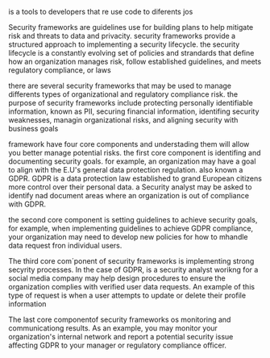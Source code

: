 is a tools to developers that re use code to diferents jos

Security frameworks are guidelines use for building plans to help mitigate risk  and threats to data and privacity. security frameworks provide a structured approach to implementing a security lifecycle. the security lifecycle is a constantly evolving set of policies and strandards that define how an organization manages risk, follow established guidelines, and meets regulatory compliance, or laws 

there are several security frameworks that may be used to manage differents types of organizational and regulatory compliance risk. the purpose of security frameworks include protecting personally identifiable information, known as PII, securing financial information, identifing security weaknesses, managin organizational risks, and aligning security with business goals

framework have four core components and understading them will allow you better manage potential risks.
the first core component is identifing and documenting security goals. for example, an organization may have a goal to align with the E.U's general data protection regulation. also known a GDPR. GDPR is a data protection law established to grand European citizens more control over their personal data. a Security analyst may be asked to identify nad document areas where an organization is out of compliance with GDPR.

the second core component is setting guidelines to achieve security goals, for example, when implementing guidelines to achieve GDPR compliance, your organization may need to develop new policies for how to mhandle data request fron individual users.



The third core com´ponent of security frameworks is implementing strong secyrity processes. In the case of GDPR, is a security analyst worikng for a social media company may help design procedures to ensure the organization complies with verified user data requests. An example of this type of request is when a user attempts to update or delete their profile information

The last core componentof security frameworks os monitoring and communicationg results. As an example, you may monitor your organization's internal network and report a potential security issue affecting GDPR to your manager or regulatory compliance officer.

